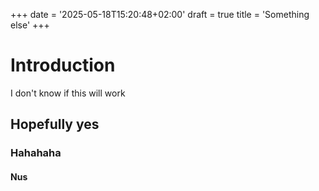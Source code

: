 +++
date = '2025-05-18T15:20:48+02:00'
draft = true
title = 'Something else'
+++

# Introduction
I don't know if this will work

## Hopefully yes

### Hahahaha

#### Nus